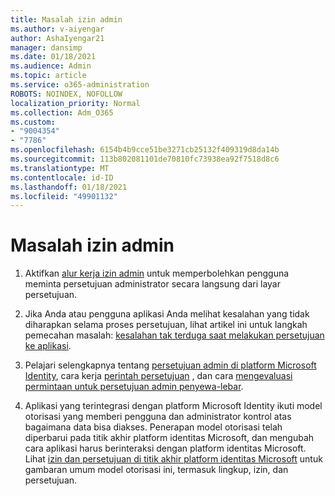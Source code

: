 ```yaml
---
title: Masalah izin admin
ms.author: v-aiyengar
author: AshaIyengar21
manager: dansimp
ms.date: 01/18/2021
ms.audience: Admin
ms.topic: article
ms.service: o365-administration
ROBOTS: NOINDEX, NOFOLLOW
localization_priority: Normal
ms.collection: Adm_O365
ms.custom:
- "9004354"
- "7786"
ms.openlocfilehash: 6154b4b9cce51be3271cb25132f409319d8da14b
ms.sourcegitcommit: 113b802081101de70810fc73938ea92f7518d8c6
ms.translationtype: MT
ms.contentlocale: id-ID
ms.lasthandoff: 01/18/2021
ms.locfileid: "49901132"
---
```

# <a name="admin-consent-issues"></a>Masalah izin admin

1. Aktifkan [alur kerja izin admin](https://docs.microsoft.com/azure/active-directory/manage-apps/configure-admin-consent-workflow) untuk memperbolehkan pengguna meminta persetujuan administrator secara langsung dari layar persetujuan.

1. Jika Anda atau pengguna aplikasi Anda melihat kesalahan yang tidak diharapkan selama proses persetujuan, lihat artikel ini untuk langkah pemecahan masalah: [kesalahan tak terduga saat melakukan persetujuan ke aplikasi](https://docs.microsoft.com/azure/active-directory/manage-apps/application-sign-in-unexpected-user-consent-error).

1. Pelajari selengkapnya tentang [persetujuan admin di platform Microsoft Identity](https://docs.microsoft.com/azure/active-directory/develop/v2-admin-consent), cara kerja [perintah persetujuan](https://docs.microsoft.com/azure/active-directory/develop/v2-admin-consent) , dan cara [mengevaluasi permintaan untuk persetujuan admin penyewa-lebar](https://docs.microsoft.com/azure/active-directory/manage-apps/manage-consent-requests#evaluating-a-request-for-tenant-wide-admin-consent).

1. Aplikasi yang terintegrasi dengan platform Microsoft Identity ikuti model otorisasi yang memberi pengguna dan administrator kontrol atas bagaimana data bisa diakses. Penerapan model otorisasi telah diperbarui pada titik akhir platform identitas Microsoft, dan mengubah cara aplikasi harus berinteraksi dengan platform identitas Microsoft. Lihat [izin dan persetujuan di titik akhir platform identitas Microsoft](https://docs.microsoft.com/azure/active-directory/manage-apps/manage-consent-requests#evaluating-a-request-for-tenant-wide-admin-consent) untuk gambaran umum model otorisasi ini, termasuk lingkup, izin, dan persetujuan.
